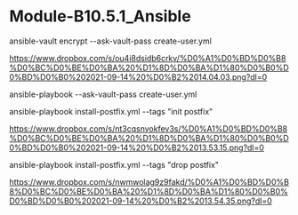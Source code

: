 # Module-B10.5.1_Ansible
ansible-vault encrypt --ask-vault-pass create-user.yml

https://www.dropbox.com/s/ou4i8dsidb6crkv/%D0%A1%D0%BD%D0%B8%D0%BC%D0%BE%D0%BA%20%D1%8D%D0%BA%D1%80%D0%B0%D0%BD%D0%B0%202021-09-14%20%D0%B2%2014.04.03.png?dl=0

ansible-playbook --ask-vault-pass create-user.yml


ansible-playbook install-postfix.yml --tags "init postfix"

https://www.dropbox.com/s/nt3cqsnvokfev3s/%D0%A1%D0%BD%D0%B8%D0%BC%D0%BE%D0%BA%20%D1%8D%D0%BA%D1%80%D0%B0%D0%BD%D0%B0%202021-09-14%20%D0%B2%2013.53.15.png?dl=0


ansible-playbook install-postfix.yml --tags "drop postfix"

https://www.dropbox.com/s/nwmwolag9z9fakd/%D0%A1%D0%BD%D0%B8%D0%BC%D0%BE%D0%BA%20%D1%8D%D0%BA%D1%80%D0%B0%D0%BD%D0%B0%202021-09-14%20%D0%B2%2013.54.35.png?dl=0
